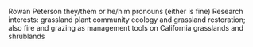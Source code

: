 Rowan Peterson
they/them or he/him pronouns (either is fine)
Research interests: grassland plant community ecology and grassland restoration; also fire and grazing as management tools on California grasslands and shrublands 